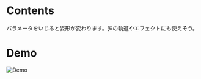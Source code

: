 # Contents
パラメータをいじると姿形が変わります。弾の軌道やエフェクトにも使えそう。
# Demo
![Demo](https://raw.githubusercontent.com/wiki/RyuEarth/SpiralForming/images/spiralforming.gif)
